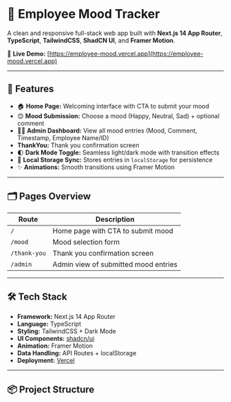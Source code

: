 # 🧠 Employee Mood Tracker

A clean and responsive full-stack web app built with **Next.js 14 App Router**, **TypeScript**, **TailwindCSS**, **ShadCN UI**, and **Framer Motion**.

🚀 **Live Demo:** [https://employee-mood.vercel.app](https://employee-mood.vercel.app)

---

## 📌 Features

- 🏠 **Home Page:** Welcoming interface with CTA to submit your mood
- 😊 **Mood Submission:** Choose a mood (Happy, Neutral, Sad) + optional comment
- 🧑‍💼 **Admin Dashboard:** View all mood entries (Mood, Comment, Timestamp, Employee Name/ID)
- **ThankYou:** Thank you confirmation screen
- 🌓 **Dark Mode Toggle:** Seamless light/dark mode with transition effects
- 💾 **Local Storage Sync:** Stores entries in `localStorage` for persistence
- ✨ **Animations:** Smooth transitions using Framer Motion

---

## 🗂️ Pages Overview

| Route            | Description                                  |
|------------------|----------------------------------------------|
| `/`              | Home page with CTA to submit mood            |
| `/mood`          | Mood selection form                          |
| `/thank-you`     | Thank you confirmation screen                |
| `/admin`         | Admin view of submitted mood entries         |

---

## 🛠️ Tech Stack

- **Framework:** Next.js 14 App Router
- **Language:** TypeScript
- **Styling:** TailwindCSS + Dark Mode
- **UI Components:** [shadcn/ui](https://ui.shadcn.dev)
- **Animation:** Framer Motion
- **Data Handling:** API Routes + localStorage
- **Deployment:** [Vercel](https://vercel.com)

---

## 📦 Project Structure

